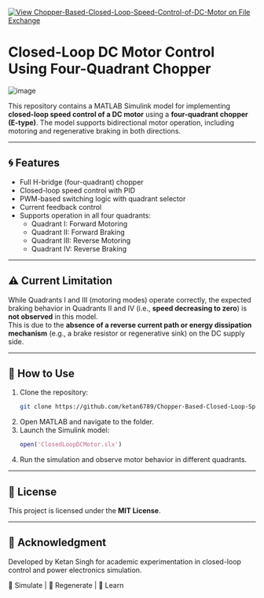 [![View Chopper-Based-Closed-Loop-Speed-Control-of-DC-Motor on File Exchange](https://www.mathworks.com/matlabcentral/images/matlab-file-exchange.svg)](https://in.mathworks.com/matlabcentral/fileexchange/180817-chopper-based-closed-loop-speed-control-of-dc-motor)

# Closed-Loop DC Motor Control Using Four-Quadrant Chopper

![image](https://github.com/user-attachments/assets/3fd69160-a10f-4df1-9b06-246b574f9fe6)


This repository contains a MATLAB Simulink model for implementing **closed-loop speed control of a DC motor** using a **four-quadrant chopper (E-type)**. The model supports bidirectional motor operation, including motoring and regenerative braking in both directions.

---

## 🌀 Features

- Full H-bridge (four-quadrant) chopper
- Closed-loop speed control with PID
- PWM-based switching logic with quadrant selector
- Current feedback control
- Supports operation in all four quadrants:
  - Quadrant I: Forward Motoring
  - Quadrant II: Forward Braking
  - Quadrant III: Reverse Motoring
  - Quadrant IV: Reverse Braking

---

## ⚠️ Current Limitation

While Quadrants I and III (motoring modes) operate correctly, the expected braking behavior in Quadrants II and IV (i.e., **speed decreasing to zero**) is **not observed** in this model.  
This is due to the **absence of a reverse current path or energy dissipation mechanism** (e.g., a brake resistor or regenerative sink) on the DC supply side.

---

## 🚀 How to Use

1. Clone the repository:
   ```bash
   git clone https://github.com/ketan6789/Chopper-Based-Closed-Loop-Speed-Control-of-DC-Motor.git
   ```
2. Open MATLAB and navigate to the folder.
3. Launch the Simulink model:
   ```matlab
   open('ClosedLoopDCMotor.slx')
   ```
4. Run the simulation and observe motor behavior in different quadrants.

---

## 📜 License

This project is licensed under the **MIT License**.

---

## 🙌 Acknowledgment

Developed by Ketan Singh for academic experimentation in closed-loop control and power electronics simulation.

🚀 Simulate | 🔁 Regenerate | 🧠 Learn

